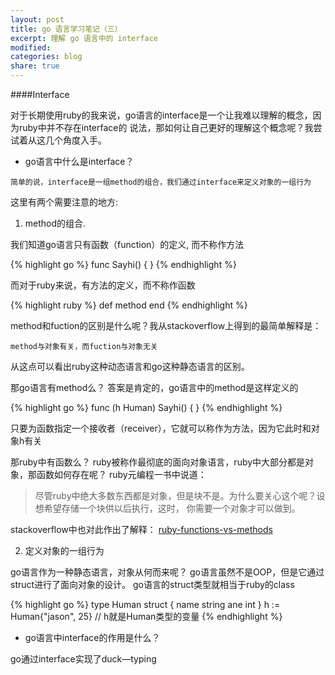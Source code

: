 ```yaml
---
layout: post
title: go 语言学习笔记（三）
excerpt: 理解 go 语言中的 interface
modified:
categories: blog
share: true
---
```


####Interface

对于长期使用ruby的我来说，go语言的interface是一个让我难以理解的概念，因为ruby中并不存在interface的
说法，那如何让自己更好的理解这个概念呢？我尝试着从这几个角度入手。

* go语言中什么是interface？

`简单的说，interface是一组method的组合，我们通过interface来定义对象的一组行为`

这里有两个需要注意的地方:

1. method的组合.

我们知道go语言只有函数（function）的定义, 而不称作方法

{% highlight go %}
func Sayhi() {
}
{% endhighlight %}

而对于ruby来说，有方法的定义，而不称作函数

{% highlight ruby %}
def method
end
{% endhighlight %}

method和fuction的区别是什么呢？我从stackoverflow上得到的最简单解释是：

`method与对象有关，而fuction与对象无关`

从这点可以看出ruby这种动态语言和go这种静态语言的区别。

那go语言有method么？
答案是肯定的，go语言中的method是这样定义的

{% highlight go %}
func (h Human) Sayhi() {
}
{% endhighlight %}

只要为函数指定一个接收者（receiver），它就可以称作为方法，因为它此时和对象h有关

那ruby中有函数么？
ruby被称作最彻底的面向对象语言，ruby中大部分都是对象，那函数如何存在呢？
ruby元编程一书中说道：

> 尽管ruby中绝大多数东西都是对象，但是块不是。为什么要关心这个呢？设想希望存储一个块供以后执行，这时，
你需要一个对象才可以做到。

stackoverflow中也对此作出了解释：
[ruby-functions-vs-methods](http://stackoverflow.com/questions/928443/ruby-functions-vs-methods)

2. 定义对象的一组行为

go语言作为一种静态语言，对象从何而来呢？
go语言虽然不是OOP，但是它通过struct进行了面向对象的设计。
go语言的struct类型就相当于ruby的class

{% highlight go %}
type Human struct {
	name string
	ane int
}
h := Human{"jason", 25} // h就是Human类型的变量
{% endhighlight %}

* go语言中interface的作用是什么？

go通过interface实现了duck—typing




